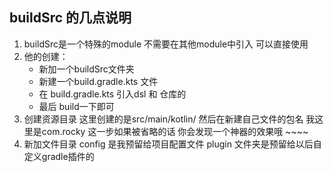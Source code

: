 ## buildSrc 的几点说明

1. buildSrc是一个特殊的module 不需要在其他module中引入 可以直接使用
2. 他的创建：
    - 新加一个buildSrc文件夹
    - 新建一个build.gradle.kts 文件
    - 在 build.gradle.kts 引入dsl 和 仓库的
    - 最后 build一下即可
3. 创建资源目录 这里创建的是src/main/kotlin/    然后在新建自己文件的包名 我这里是com.rocky    这一步如果被省略的话 你会发现一个神器的效果哦 ~~~~
4. 新加文件目录 config 是我预留给项目配置文件 plugin 文件夹是预留给以后自定义gradle插件的
   